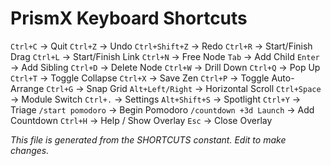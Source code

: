 # PrismX Keyboard Shortcuts

` Ctrl+C ` → Quit
` Ctrl+Z ` → Undo
` Ctrl+Shift+Z ` → Redo
` Ctrl+R ` → Start/Finish Drag
` Ctrl+L ` → Start/Finish Link
` Ctrl+N ` → Free Node
` Tab ` → Add Child
` Enter ` → Add Sibling
` Ctrl+D ` → Delete Node
` Ctrl+W ` → Drill Down
` Ctrl+Q ` → Pop Up
` Ctrl+T ` → Toggle Collapse
` Ctrl+X ` → Save Zen
` Ctrl+P ` → Toggle Auto-Arrange
` Ctrl+G ` → Snap Grid
` Alt+Left/Right ` → Horizontal Scroll
` Ctrl+Space ` → Module Switch
` Ctrl+. ` → Settings
` Alt+Shift+S ` → Spotlight
` Ctrl+Y ` → Triage
` /start pomodoro ` → Begin Pomodoro
` /countdown +3d Launch ` → Add Countdown
` Ctrl+H ` → Help / Show Overlay
` Esc ` → Close Overlay

_This file is generated from the SHORTCUTS constant. Edit  to make changes._

